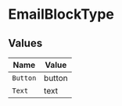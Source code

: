 # EmailBlockType


## Values

| Name     | Value    |
| -------- | -------- |
| `Button` | button   |
| `Text`   | text     |